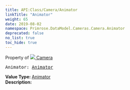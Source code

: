 ```yaml
---
title: API:Class/Camera/Animator
linkTitle: "Animator"
weight: 65
date: 2019-08-02
namespace: Primrose.DataModel.Cameras.Camera.Animator
deprecated: false
no_list: true
toc_hide: true
---
```

Property of <a href="/docs/api-reference/Class/Camera"><img src="/icons/silk/camera.png"/>&nbsp;Camera</a>
<pre class="method-declaration">
Animator: <a class="type" href="/docs/api-reference/Class/Animator">Animator</a></pre>
<b>Value Type: </b>
<a class="type" href="/docs/api-reference/Class/Animator">Animator</a>
<br/>
<b>Description: </b>